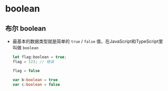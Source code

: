 # boolean

## 布尔 boolean

+ 最基本的数据类型就是简单的 `true` / `false` 值，在JavaScript和TypeScript里叫做 `boolean`

  ```js
  let flag:boolean = true;
  flag = 123; // 错误

  flag = false
  ```

  ```ts
  var b:boolean = true
  var c:boolean = false
  ```
